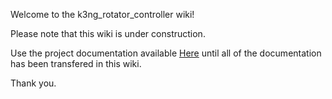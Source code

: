 Welcome to the k3ng_rotator_controller wiki!


Please note that this wiki is under construction.

Use the project documentation available [Here](https://docs.google.com/document/d/1Q4_X2XdndylohjhZWsaAUNl1UIqYGt9Kxp1VM70XJGM/edit?usp=sharing) until all of the documentation has been transfered in this wiki.

Thank you.